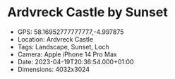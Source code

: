 # Ardvreck Castle by Sunset

- GPS: 58.16952777777777,-4.997875
- Location: Ardvreck Castle
- Tags: Landscape, Sunset, Loch
- Camera: Apple iPhone 14 Pro Max
- Date: 2023-04-19T20:36:54.000+01:00
- Dimensions: 4032x3024

